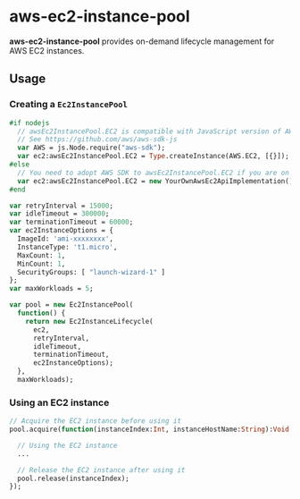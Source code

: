 # aws-ec2-instance-pool

**aws-ec2-instance-pool** provides on-demand lifecycle management for AWS EC2 instances.

## Usage

### Creating a `Ec2InstancePool`
``` haxe
#if nodejs
  // awsEc2InstancePool.EC2 is compatible with JavaScript version of AWS SDK.
  // See https://github.com/aws/aws-sdk-js
  var AWS = js.Node.require("aws-sdk");
  var ec2:awsEc2InstancePool.EC2 = Type.createInstance(AWS.EC2, [{}]);
#else
  // You need to adopt AWS SDK to awsEc2InstancePool.EC2 if you are on a platform other than JavaScript.
  var ec2:awsEc2InstancePool.EC2 = new YourOwnAwsEc2ApiImplementation();
#end

var retryInterval = 15000;
var idleTimeout = 300000;
var terminationTimeout = 60000;
var ec2InstanceOptions = {
  ImageId: 'ami-xxxxxxxx',
  InstanceType: 't1.micro',
  MaxCount: 1,
  MinCount: 1,
  SecurityGroups: [ "launch-wizard-1" ]
};
var maxWorkloads = 5;

var pool = new Ec2InstancePool(
  function() {
    return new Ec2InstanceLifecycle(
      ec2,
      retryInterval,
      idleTimeout,
      terminationTimeout,
      ec2InstanceOptions);
  },
  maxWorkloads);
```

### Using an EC2 instance

``` haxe
// Acquire the EC2 instance before using it
pool.acquire(function(instanceIndex:Int, instanceHostName:String):Void {

  // Using the EC2 instance
  ...

  // Release the EC2 instance after using it
  pool.release(instanceIndex);
});
```

